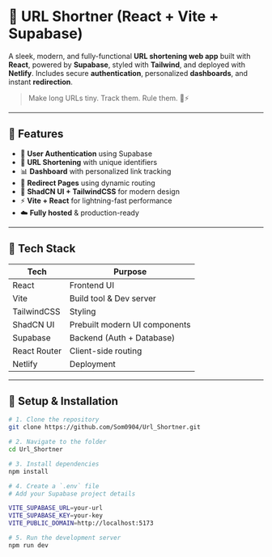 <!-- # React + Vite

This template provides a minimal setup to get React working in Vite with HMR and some ESLint rules.

Currently, two official plugins are available:

- [@vitejs/plugin-react](https://github.com/vitejs/vite-plugin-react/blob/main/packages/plugin-react) uses [Babel](https://babeljs.io/) for Fast Refresh
- [@vitejs/plugin-react-swc](https://github.com/vitejs/vite-plugin-react/blob/main/packages/plugin-react-swc) uses [SWC](https://swc.rs/) for Fast Refresh

## Expanding the ESLint configuration

If you are developing a production application, we recommend using TypeScript with type-aware lint rules enabled. Check out the [TS template](https://github.com/vitejs/vite/tree/main/packages/create-vite/template-react-ts) for information on how to integrate TypeScript and [`typescript-eslint`](https://typescript-eslint.io) in your project. -->


# 🔗 URL Shortner (React + Vite + Supabase)

A sleek, modern, and fully-functional **URL shortening web app** built with **React**, powered by **Supabase**, styled with **Tailwind**, and deployed with **Netlify**. Includes secure **authentication**, personalized **dashboards**, and instant **redirection**.

> Make long URLs tiny. Track them. Rule them. 💼⚡

---

## 🚀 Features

- 🔐 **User Authentication** using Supabase
- 🎯 **URL Shortening** with unique identifiers
- 📊 **Dashboard** with personalized link tracking
- 🔄 **Redirect Pages** using dynamic routing
- 🎨 **ShadCN UI + TailwindCSS** for modern design
- ⚡ **Vite + React** for lightning-fast performance
- ☁️ **Fully hosted** & production-ready

---

## 🧱 Tech Stack

| Tech        | Purpose                          |
|-------------|----------------------------------|
| React       | Frontend UI                      |
| Vite        | Build tool & Dev server          |
| TailwindCSS | Styling                          |
| ShadCN UI   | Prebuilt modern UI components    |
| Supabase    | Backend (Auth + Database)        |
| React Router| Client-side routing              |
| Netlify     | Deployment                       |

---

## 🔧 Setup & Installation

```bash
# 1. Clone the repository
git clone https://github.com/Som0904/Url_Shortner.git

# 2. Navigate to the folder
cd Url_Shortner

# 3. Install dependencies
npm install

# 4. Create a `.env` file
# Add your Supabase project details

VITE_SUPABASE_URL=your-url
VITE_SUPABASE_KEY=your-key
VITE_PUBLIC_DOMAIN=http://localhost:5173

# 5. Run the development server
npm run dev
